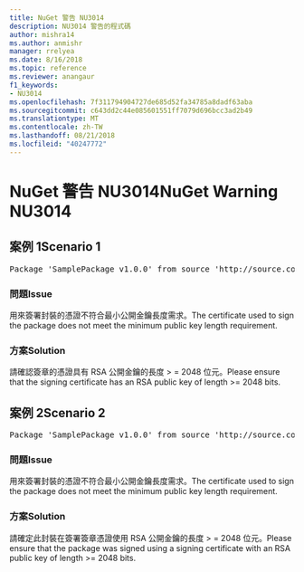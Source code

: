 ```yaml
---
title: NuGet 警告 NU3014
description: NU3014 警告的程式碼
author: mishra14
ms.author: anmishr
manager: rrelyea
ms.date: 8/16/2018
ms.topic: reference
ms.reviewer: anangaur
f1_keywords:
- NU3014
ms.openlocfilehash: 7f311794904727de685d52fa34785a8dadf63aba
ms.sourcegitcommit: c643dd2c44e085601551ff7079d696bcc3ad2b49
ms.translationtype: MT
ms.contentlocale: zh-TW
ms.lasthandoff: 08/21/2018
ms.locfileid: "40247772"
---
```

# <a name="nuget-warning-nu3014"></a><span data-ttu-id="1a5c1-103">NuGet 警告 NU3014</span><span class="sxs-lookup"><span data-stu-id="1a5c1-103">NuGet Warning NU3014</span></span>

## <a name="scenario-1"></a><span data-ttu-id="1a5c1-104">案例 1</span><span class="sxs-lookup"><span data-stu-id="1a5c1-104">Scenario 1</span></span>

<pre>Package 'SamplePackage v1.0.0' from source 'http://source.com/index.json': The signing certificate does not meet a minimum public key length requirement.</pre>

### <a name="issue"></a><span data-ttu-id="1a5c1-105">問題</span><span class="sxs-lookup"><span data-stu-id="1a5c1-105">Issue</span></span>

<span data-ttu-id="1a5c1-106">用來簽署封裝的憑證不符合最小公開金鑰長度需求。</span><span class="sxs-lookup"><span data-stu-id="1a5c1-106">The certificate used to sign the package does not meet the minimum public key length requirement.</span></span>


### <a name="solution"></a><span data-ttu-id="1a5c1-107">方案</span><span class="sxs-lookup"><span data-stu-id="1a5c1-107">Solution</span></span>

<span data-ttu-id="1a5c1-108">請確認簽章的憑證具有 RSA 公開金鑰的長度 > = 2048 位元。</span><span class="sxs-lookup"><span data-stu-id="1a5c1-108">Please ensure that the signing certificate has an RSA public key of length >= 2048 bits.</span></span>



## <a name="scenario-2"></a><span data-ttu-id="1a5c1-109">案例 2</span><span class="sxs-lookup"><span data-stu-id="1a5c1-109">Scenario 2</span></span>

<pre>Package 'SamplePackage v1.0.0' from source 'http://source.com/index.json': The primary signature's certificate does not meet a minimum public key length requirement.</pre>

### <a name="issue"></a><span data-ttu-id="1a5c1-110">問題</span><span class="sxs-lookup"><span data-stu-id="1a5c1-110">Issue</span></span>

<span data-ttu-id="1a5c1-111">用來簽署封裝的憑證不符合最小公開金鑰長度需求。</span><span class="sxs-lookup"><span data-stu-id="1a5c1-111">The certificate used to sign the package does not meet the minimum public key length requirement.</span></span>


### <a name="solution"></a><span data-ttu-id="1a5c1-112">方案</span><span class="sxs-lookup"><span data-stu-id="1a5c1-112">Solution</span></span>

<span data-ttu-id="1a5c1-113">請確定此封裝在簽署簽章憑證使用 RSA 公開金鑰的長度 > = 2048 位元。</span><span class="sxs-lookup"><span data-stu-id="1a5c1-113">Please ensure that the package was signed using a signing certificate with an RSA public key of length >= 2048 bits.</span></span>


